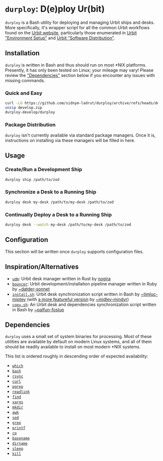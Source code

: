 # `durploy`: D(e)ploy Ur(bit) #

`durploy` is a Bash utility for deploying and managing Urbit ships and desks.
More specifically, it's wrapper script for all the common Urbit workflows found
on the [Urbit website], particularly those enumerated in [Urbit "Environment
Setup"] and [Urbit "Software Distribution"].

## Installation ##

`durploy` is written in Bash and thus should run on most \*NIX platforms.
Presently, it has only been tested on Linux; your mileage may vary! Please
review the ["Dependencies"](#dependencies) section below if you encounter any
issues with missing commands.

### Quick and Easy ###

```bash
curl -LO https://github.com/sidnym-ladrut/durploy/archive/refs/heads/develop.zip
unzip develop.zip
durploy-develop/durploy
```

### Package Distribution ###

`durploy` isn't currently available via standard package managers. Once it is,
instructions on installing via these managers will be filled in here.

## Usage ##

### Create/Run a Development Ship ###

```bash
durploy ship /path/to/zod
```

### Synchronize a Desk to a Running Ship ###

```bash
durploy desk my-desk /path/to/my-desk /path/to/zod
```

### Continually Deploy a Desk to a Running Ship ###

```bash
durploy desk --watch my-desk /path/to/my-desk /path/to/zod
```

## Configuration ##

This section will be written once `durploy` supports configuration files.

## Inspiration/Alternatives ##

- [`udm`](https://github.com/nogira/udm): Urbit desk manager written in Rust by
  [nogira](https://github.com/nogira/)
- [`bouncer`](https://github.com/tloncorp/bouncer): Urbit
  development/installation pipeline manager written in Ruby by
  [~datder-sonnet](https://urbit.org/ids/~datder-sonnet)
- [`install.sh`](https://github.com/timlucmiptev/btc-agents/blob/master/install.sh):
  Urbit desk synchronization script written in Bash by
  [~timluc-miptev](https://urbit.org/ids/~timluc-miptev) (with [a more featureful
  version](https://github.com/johnhyde/turf/blob/main/bin/install.sh) by
  [~midlev-mindyr](https://urbit.org/ids/~midlev-mindyr))
- [`copy.sh`](https://github.com/Fang-/suite/blob/master/pkg/copy.sh): An
  Urbit desk and dependencies synchronization script written in Bash by
  [~palfun-foslup](https://urbit.org/ids/~palfun-foslup)

## Dependencies ##

`durploy` uses a small set of system binaries for processing. Most of these
utilities are available by default on modern Linux systems, and all of them
should be readily available to install on most modern \*NIX systems.

This list is ordered roughly in descending order of expected availability:

- [`which`](https://linux.die.net/man/1/which)
- [`bash`](https://www.man7.org/linux/man-pages/man1/bash.1.html)
- [`rsync`](https://www.man7.org/linux/man-pages/man1/rsync.1.html)
- [`curl`](https://www.man7.org/linux/man-pages/man1/curl.1.html)
- [`pgrep`](https://www.man7.org/linux/man-pages/man1/pgrep.1.html)
- [`readlink`](https://www.man7.org/linux/man-pages/man1/readlink.1.html)
- [`find`](https://www.man7.org/linux/man-pages/man1/find.1p.html)
- [`xargs`](https://www.man7.org/linux/man-pages/man1/xargs.1p.html)
- [`mkdir`](https://www.man7.org/linux/man-pages/man1/mkdir.1p.html)
- [`awk`](https://www.man7.org/linux/man-pages/man1/awk.1p.html)
- [`sed`](https://www.man7.org/linux/man-pages/man1/sed.1p.html)
- [`grep`](https://www.man7.org/linux/man-pages/man1/grep.1p.html)
- [`printf`](https://www.man7.org/linux/man-pages/man1/printf.1p.html)
- [`cp`](https://www.man7.org/linux/man-pages/man1/cp.1p.html)
- [`basename`](https://www.man7.org/linux/man-pages/man1/basename.1p.html)
- [`dirname`](https://www.man7.org/linux/man-pages/man1/dirname.1p.html)
- [`sleep`](https://www.man7.org/linux/man-pages/man1/sleep.1p.html)
- [`kill`](https://www.man7.org/linux/man-pages/man1/kill.1.html)


[Urbit website]: https://developers.urbit.org/
[Urbit "Environment Setup"]: https://developers.urbit.org/guides/core/environment
[Urbit "Software Distribution"]: https://developers.urbit.org/guides/additional/software-distribution
